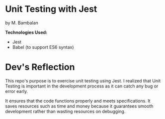 # Unit Testing with Jest

by M. Bambalan

**Technologies Used:**

- Jest
- Babel (to support ES6 syntax)

# Dev's Reflection

This repo's purpose is to exercise unit testing using Jest. I realized that Unit Testing is important in the development process as it can catch any bug or error early.

It ensures that the code functions properly and meets specifications. It saves resources such as time and money because it guarantees smooth development rather than wasting resources on debugging.
